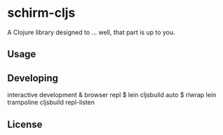 # schirm-cljs

A Clojure library designed to ... well, that part is up to you.

## Usage

## Developing



interactive development & browser repl
$ lein cljsbuild auto
$ rlwrap lein trampoline cljsbuild repl-listen


## License

